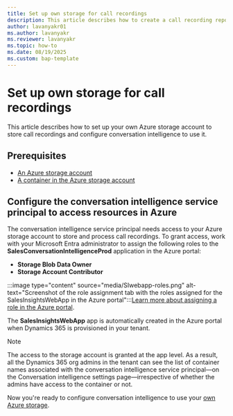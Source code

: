 ```yaml
---
title: Set up own storage for call recordings
description: This article describes how to create a call recording repository in Azure storage for storing your Teams recordings.
author: lavanyakr01
ms.author: lavanyakr
ms.reviewer: lavanyakr 
ms.topic: how-to 
ms.date: 08/19/2025
ms.custom: bap-template
---
```


# Set up own storage for call recordings

This article describes how to set up your own Azure storage account to store call recordings and configure conversation intelligence to use it.

## Prerequisites

- [An Azure storage account](/azure/storage/common/storage-account-create?tabs=azure-portal) 
- [A container in the Azure storage account](/azure/storage/blobs/blob-containers-portal) 

## Configure the conversation intelligence service principal to access resources in Azure

The conversation intelligence service principal needs access to your Azure storage account to store and process call recordings. To grant access, work with your Microsoft Entra administrator to assign the following roles to the **SalesConversationIntelligenceProd** application in the Azure portal:

- **Storage Blob Data Owner**
- **Storage Account Contributor**

:::image type="content" source="media/SIwebapp-roles.png" alt-text="Screenshot of the role assignment tab with the roles assigned for the SalesInsightsWebApp in the Azure portal":::[Learn more about assigning a role in the Azure portal](/entra/identity-platform/howto-create-service-principal-portal#assign-a-role-to-the-application).

The **SalesInsightsWebApp** app is automatically created in the Azure portal when Dynamics 365 is provisioned in your tenant.

> [!NOTE]
> The access to the storage account is granted at the app level. As a result, all the Dynamics 365 org admins in the tenant can see the list of container names associated with the conversation intelligence service principal&mdash;on the Conversation intelligence settings page&mdash;irrespective of whether the admins have access to the container or not.

Now you're ready to configure conversation intelligence to use your [own Azure storage](fre-setup-ci-sales-app.md#configure-conversation-intelligence-settings).  
